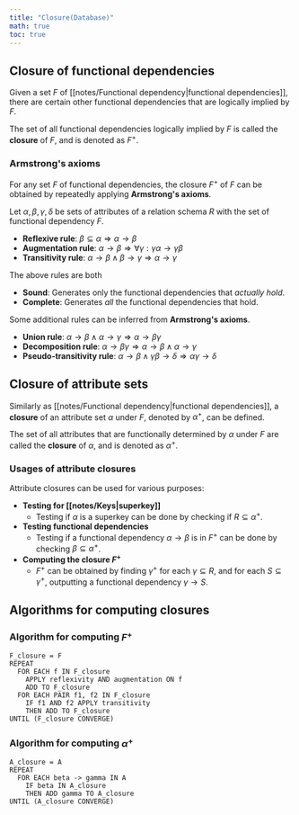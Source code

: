 ```yaml
---
title: "Closure(Database)"
math: true
toc: true
---
```


## Closure of functional dependencies

Given a set $F$ of [[notes/Functional dependency|functional dependencies]], there are certain other functional dependencies that are logically implied by $F$.

The set of all functional dependencies logically implied by $F$ is called the **closure** of $F$, and is denoted as $F^+$.

### Armstrong's axioms

For any set $F$ of functional dependencies, the closure $F^+$ of $F$ can be obtained by repeatedly applying **Armstrong's axioms**.

Let $\alpha, \beta, \gamma, \delta$ be sets of attributes of a relation schema $R$ with the set of functional dependency $F$.

- **Reflexive rule**: $\beta \subseteq \alpha \Rightarrow \alpha \to \beta$
- **Augmentation rule**: $\alpha \to \beta \Rightarrow \forall \gamma: \gamma\alpha \to \gamma\beta$
- **Transitivity rule**: $\alpha \to \beta \land \beta \to \gamma \Rightarrow \alpha \to \gamma$

The above rules are both
- **Sound**: Generates only the functional dependencies that _actually hold_.
- **Complete**: Generates _all_ the functional dependencies that hold.

Some additional rules can be inferred from **Armstrong's axioms**.

- **Union rule**: $\alpha \to \beta \land \alpha \to \gamma \Rightarrow \alpha \to \beta\gamma$
- **Decomposition rule**: $\alpha \to \beta\gamma \Rightarrow \alpha \to \beta \land \alpha \to \gamma$
- **Pseudo-transitivity rule**: $\alpha \to \beta \land \gamma\beta \to \delta \Rightarrow \alpha\gamma \to \delta$

## Closure of attribute sets

Similarly as [[notes/Functional dependency|functional dependencies]], a **closure** of an attribute set $\alpha$ under $F$, denoted by $\alpha^+$, can be defined.

The set of all attributes that are functionally determined by $\alpha$ under $F$ are called the **closure** of $\alpha$, and is denoted as $\alpha^+$.

### Usages of attribute closures

Attribute closures can be used for various purposes:

- **Testing for [[notes/Keys|superkey]]**
  - Testing if $\alpha$ is a superkey can be done by checking if $R \subseteq \alpha^+$.
- **Testing functional dependencies**
  - Testing if a functional dependency $\alpha \to \beta$ is in $F^+$ can be done by checking $\beta \subseteq \alpha^+$.
- **Computing the closure $F^+$**
  - $F^+$ can be obtained by finding $\gamma^+$ for each $\gamma \subseteq R$, and for each $S \subseteq \gamma^+$, outputting a functional dependency $\gamma \to S$.

## Algorithms for computing closures

### Algorithm for computing $F^+$

```
F_closure = F
REPEAT
  FOR EACH f IN F_closure
    APPLY reflexivity AND augmentation ON f
    ADD TO F_closure
  FOR EACH PAIR f1, f2 IN F_closure
    IF f1 AND f2 APPLY transitivity
    THEN ADD TO F_closure
UNTIL (F_closure CONVERGE)
```

### Algorithm for computing $\alpha^+$

```
A_closure = A
REPEAT
  FOR EACH beta -> gamma IN A
    IF beta IN A_closure
    THEN ADD gamma TO A_closure
UNTIL (A_closure CONVERGE)
```